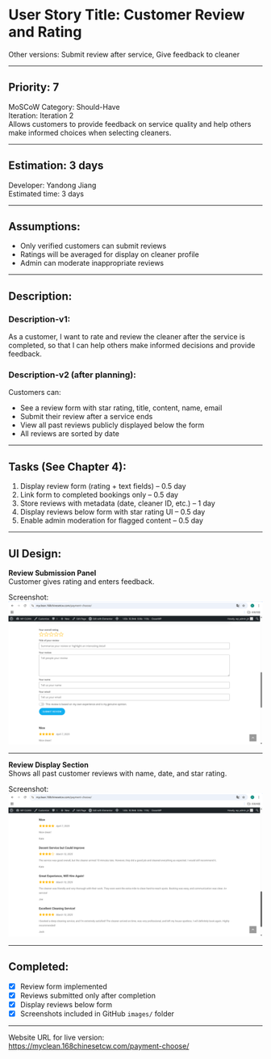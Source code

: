 # User Story Title: Customer Review and Rating  
Other versions: Submit review after service, Give feedback to cleaner  

---

## Priority: 7  
MoSCoW Category: Should-Have  
Iteration: Iteration 2  
Allows customers to provide feedback on service quality and help others make informed choices when selecting cleaners.

---

## Estimation: 3 days  
Developer: Yandong Jiang  
Estimated time: 3 days  

---

## Assumptions: 
- Only verified customers can submit reviews  
- Ratings will be averaged for display on cleaner profile  
- Admin can moderate inappropriate reviews  

---

## Description:

### Description-v1:  
As a customer, I want to rate and review the cleaner after the service is completed, so that I can help others make informed decisions and provide feedback.

### Description-v2 (after planning):  
Customers can:  
- See a review form with star rating, title, content, name, email  
- Submit their review after a service ends  
- View all past reviews publicly displayed below the form  
- All reviews are sorted by date  

---

## Tasks (See Chapter 4):
1. Display review form (rating + text fields) – 0.5 day  
2. Link form to completed bookings only – 0.5 day  
3. Store reviews with metadata (date, cleaner ID, etc.) – 1 day  
4. Display reviews below form with star rating UI – 0.5 day  
5. Enable admin moderation for flagged content – 0.5 day  

---

## UI Design:

**Review Submission Panel**  
Customer gives rating and enters feedback.

Screenshot:  
![Review Panel](../images/customer_review.png)

---

**Review Display Section**  
Shows all past customer reviews with name, date, and star rating.

Screenshot:  
![All Reviews](../images/All_review_display.png)

---

## Completed:

- [x] Review form implemented  
- [x] Reviews submitted only after completion  
- [x] Display reviews below form  
- [x] Screenshots included in GitHub `images/` folder  

---

Website URL for live version:  
https://myclean.168chinesetcw.com/payment-choose/
